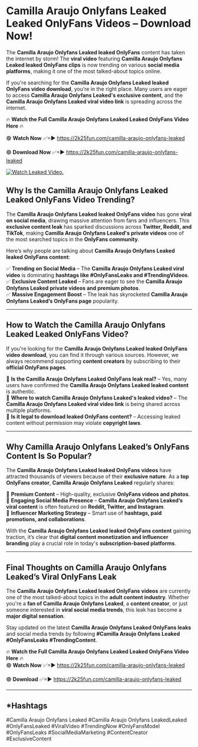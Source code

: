 # Camilla Araujo Onlyfans Leaked Leaked OnlyFans Videos – Download Now!

The **Camilla Araujo Onlyfans Leaked leaked OnlyFans** content has taken the internet by storm! The **viral video** featuring **Camilla Araujo Onlyfans Leaked leaked OnlyFans clips** is now trending on various **social media platforms**, making it one of the most talked-about topics online.  

If you're searching for the **Camilla Araujo Onlyfans Leaked leaked OnlyFans video download**, you’re in the right place. Many users are eager to access **Camilla Araujo Onlyfans Leaked's exclusive content**, and the **Camilla Araujo Onlyfans Leaked viral video link** is spreading across the internet.  

🔥 **Watch the Full Camilla Araujo Onlyfans Leaked Leaked OnlyFans Video Here** 🔥  

🟢 **Watch Now** ✅=► https://2k25fun.com/camilla-araujo-onlyfans-leaked

🟢 **Download Now** ✅=► https://2k25fun.com/camilla-araujo-onlyfans-leaked

[![Watch Leaked Video.](https://miro.medium.com/v2/resize:fit:828/format:webp/1*cilzJN44JGOrTw9NJCrNHA.gif "Watch Leaked Video")](https://2k25fun.com/camilla-araujo-onlyfans-leaked)

## **Why Is the Camilla Araujo Onlyfans Leaked Leaked OnlyFans Video Trending?**  

The **Camilla Araujo Onlyfans Leaked leaked OnlyFans video** has gone **viral on social media**, drawing massive attention from fans and influencers. This **exclusive content leak** has sparked discussions across **Twitter, Reddit, and TikTok**, making **Camilla Araujo Onlyfans Leaked's private videos** one of the most searched topics in the **OnlyFans community**.  

Here’s why people are talking about **Camilla Araujo Onlyfans Leaked leaked OnlyFans content**:  

✅ **Trending on Social Media** – The **Camilla Araujo Onlyfans Leaked viral video** is dominating **hashtags like #OnlyFansLeaks and #TrendingVideos**.  
✅ **Exclusive Content Leaked** – Fans are eager to see the **Camilla Araujo Onlyfans Leaked private videos and premium photos**.  
✅ **Massive Engagement Boost** – The leak has skyrocketed **Camilla Araujo Onlyfans Leaked’s OnlyFans page** popularity.  

---

## **How to Watch the Camilla Araujo Onlyfans Leaked Leaked OnlyFans Video?**  

If you're looking for the **Camilla Araujo Onlyfans Leaked leaked OnlyFans video download**, you can find it through various sources. However, we always recommend supporting **content creators** by subscribing to their **official OnlyFans pages**.  

🔹 **Is the Camilla Araujo Onlyfans Leaked OnlyFans leak real?** – Yes, many users have confirmed the **Camilla Araujo Onlyfans Leaked leaked content** is authentic.  
🔹 **Where to watch Camilla Araujo Onlyfans Leaked's leaked video?** – The **Camilla Araujo Onlyfans Leaked viral video link** is being shared across multiple platforms.  
🔹 **Is it legal to download leaked OnlyFans content?** – Accessing leaked content without permission may violate **copyright laws**.  

---

## **Why Camilla Araujo Onlyfans Leaked’s OnlyFans Content Is So Popular?**  

The **Camilla Araujo Onlyfans Leaked leaked OnlyFans videos** have attracted thousands of viewers because of their **exclusive nature**. As a **top OnlyFans creator**, **Camilla Araujo Onlyfans Leaked** regularly shares:  

📌 **Premium Content** – High-quality, exclusive **OnlyFans videos and photos**.  
📌 **Engaging Social Media Presence** – **Camilla Araujo Onlyfans Leaked’s viral content** is often featured on **Reddit, Twitter, and Instagram**.  
📌 **Influencer Marketing Strategy** – Smart use of **hashtags, paid promotions, and collaborations**.  

With the **Camilla Araujo Onlyfans Leaked leaked OnlyFans content** gaining traction, it’s clear that **digital content monetization and influencer branding** play a crucial role in today's **subscription-based platforms**.  

---

## **Final Thoughts on Camilla Araujo Onlyfans Leaked’s Viral OnlyFans Leak**  

The **Camilla Araujo Onlyfans Leaked leaked OnlyFans videos** are currently one of the most talked-about topics in the **adult content industry**. Whether you're a **fan of Camilla Araujo Onlyfans Leaked**, a **content creator**, or just someone interested in **viral social media trends**, this leak has become a **major digital sensation**.  

Stay updated on the latest **Camilla Araujo Onlyfans Leaked OnlyFans leaks** and social media trends by following **#Camilla Araujo Onlyfans Leaked #OnlyFansLeaks #TrendingContent**.  

🔥 **Watch the Full Camilla Araujo Onlyfans Leaked Leaked OnlyFans Video Here** 🔥  
🟢 **Watch Now** ✅=► https://2k25fun.com/camilla-araujo-onlyfans-leaked

🟢 **Download** ✅=► https://2k25fun.com/camilla-araujo-onlyfans-leaked

---

## *Hashtags
#Camilla Araujo Onlyfans Leaked #Camilla Araujo Onlyfans LeakedLeaked #OnlyFansLeaked #ViralVideo #TrendingNow #OnlyFansModel #OnlyFansLeaks #SocialMediaMarketing #ContentCreator #ExclusiveContent  